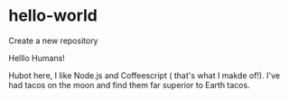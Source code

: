 # hello-world
Create a new repository

Helllo Humans!

Hubot here, I like Node.js and Coffeescript ( that's what I makde of!). I've had tacos on the moon and find them far superior to Earth tacos.
